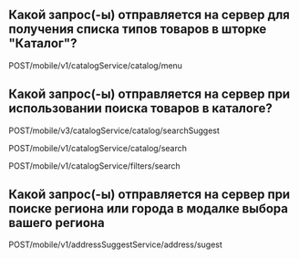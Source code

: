 ## Какой запрос(-ы) отправляется на сервер для получения списка типов товаров в шторке "Каталог"?

POST/mobile/v1/catalogService/catalog/menu


## Какой запрос(-ы) отправляется на сервер при использовании поиска товаров в каталоге?

POST/mobile/v3/catalogService/catalog/searchSuggest

POST/mobile/v1/catalogService/catalog/search

POST/mobile/v1/catalogService/filters/search

## Какой запрос(-ы) отправляется на сервер при поиске региона или города в модалке выбора вашего региона

POST/mobile/v1/addressSuggestService/address/sugest
